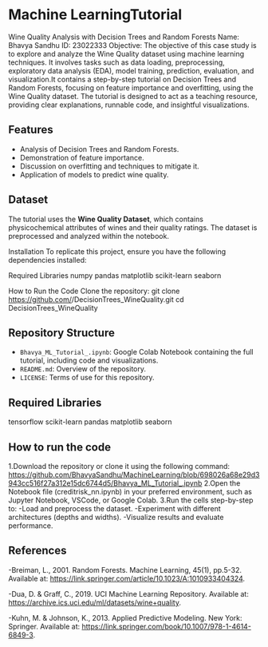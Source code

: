 # Machine LearningTutorial 
Wine Quality Analysis with Decision Trees and Random Forests
Name: Bhavya Sandhu
ID: 23022333
Objective: The objective of this case study is to explore and analyze the Wine Quality dataset using machine learning techniques. It involves tasks such as data loading, preprocessing, exploratory data analysis (EDA), model training, prediction, evaluation, and visualization.It contains a step-by-step tutorial on Decision Trees and Random Forests, focusing on feature importance and overfitting, using the Wine Quality dataset. The tutorial is designed to act as a teaching resource, providing clear explanations, runnable code, and insightful visualizations.

## Features
- Analysis of Decision Trees and Random Forests.
- Demonstration of feature importance.
- Discussion on overfitting and techniques to mitigate it.
- Application of models to predict wine quality.

## Dataset
The tutorial uses the **Wine Quality Dataset**, which contains physicochemical attributes of wines and their quality ratings. The dataset is preprocessed and analyzed within the notebook.

Installation
To replicate this project, ensure you have the following dependencies installed:

Required Libraries
numpy
pandas
matplotlib
scikit-learn
seaborn

How to Run the Code
Clone the repository:  git clone https://github.com/<your-username>/DecisionTrees_WineQuality.git
cd DecisionTrees_WineQuality

## Repository Structure
- `Bhavya_ML_Tutorial_.ipynb`: Google Colab Notebook containing the full tutorial, including code and visualizations.
- `README.md`: Overview of the repository.
- `LICENSE`: Terms of use for this repository.

## Required Libraries
tensorflow
scikit-learn
pandas
matplotlib
seaborn

## How to run the code 
1.Download the repository or clone it using the following command:
https://github.com/BhavyaSandhu/MachineLearning/blob/698026a68e29d3943cc516f27a312e15dc6744d5/Bhavya_ML_Tutorial_.ipynb
2.Open the  Notebook file (creditrisk_nn.ipynb) in your preferred environment, such as Jupyter Notebook, VSCode, or Google Colab.
3.Run the cells step-by-step to:
-Load and preprocess the dataset.
-Experiment with different architectures (depths and widths).
-Visualize results and evaluate performance.

## References
-Breiman, L., 2001. Random Forests. Machine Learning, 45(1), pp.5-32. Available at: https://link.springer.com/article/10.1023/A:1010933404324.

-Dua, D. & Graff, C., 2019. UCI Machine Learning Repository. Available at: https://archive.ics.uci.edu/ml/datasets/wine+quality.

-Kuhn, M. & Johnson, K., 2013. Applied Predictive Modeling. New York: Springer. Available at: https://link.springer.com/book/10.1007/978-1-4614-6849-3.



